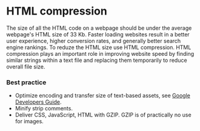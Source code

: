 # HTML compression
The size of all the HTML code on a webpage should be under the average webpage's HTML size of 33 Kb. Faster loading websites result in a better user experience, higher conversion rates, and generally better search engine rankings. To reduze the HTML size use HTML compression. HTML compression plays an important role in improving website speed by finding similar strings within a text file and replacing them temporarily to reduce overall file size.

### Best practice
* Optimize encoding and transfer size of text-based assets, see [Google Developers Guide](https://developers.google.com/web/fundamentals/performance/optimizing-content-efficiency/optimize-encoding-and-transfer).
* Minify strip comments.
* Deliver CSS, JavaScript, HTML with GZIP. GZIP is of practically no use for images.

